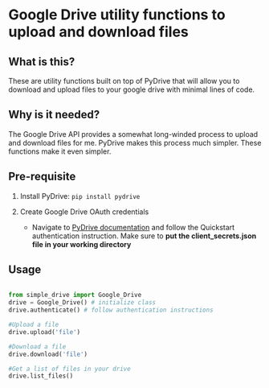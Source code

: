 # Google Drive utility functions to upload and download files

## What is this?

These are utility functions built on top of PyDrive that will allow you to download and upload files to your google drive with minimal lines of code.

## Why is it needed?

The Google Drive API provides a somewhat long-winded process to upload and download files for me. PyDrive makes this process much simpler. These functions make it even simpler.

## Pre-requisite 

1. Install PyDrive: `pip install pydrive`

2. Create Google Drive OAuth credentials
   * Navigate to [PyDrive documentation](https://pythonhosted.org/PyDrive/quickstart.html) and follow the Quickstart authentication instruction. Make sure to **put the client_secrets.json file in your working directory**


## Usage

```python

from simple_drive import Google_Drive
drive = Google_Drive() # initialize class
drive.authenticate() # follow authentication instructions

#Upload a file
drive.upload('file')

#Download a file
drive.download('file')

#Get a list of files in your drive
drive.list_files()
```
